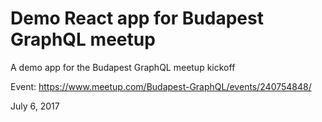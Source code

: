 # Demo React app for Budapest GraphQL meetup

A demo app for the Budapest GraphQL meetup kickoff

Event: https://www.meetup.com/Budapest-GraphQL/events/240754848/

July 6, 2017
